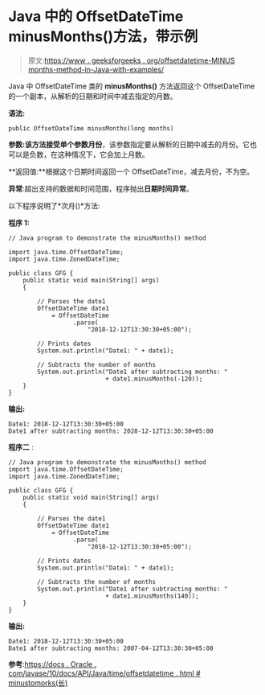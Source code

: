 # Java 中的 OffsetDateTime minusMonths()方法，带示例

> 原文:[https://www . geeksforgeeks . org/offsetdatetime-MINUS months-method-in-Java-with-examples/](https://www.geeksforgeeks.org/offsetdatetime-minusmonths-method-in-java-with-examples/)

Java 中 OffsetDateTime 类的 **minusMonths()** 方法返回这个 OffsetDateTime 的一个副本，从解析的日期和时间中减去指定的月数。

**语法:**

```
public OffsetDateTime minusMonths(long months)
```

**参数:**该方法接受单个参数**月份**，该参数指定要从解析的日期中减去的月份。它也可以是负数，在这种情况下，它会加上月数。

**返回值:**根据这个日期时间返回一个 OffsetDateTime，减去月份，不为空。

**异常**:超出支持的数据和时间范围，程序抛出**日期时间异常**。

以下程序说明了*次月()*方法:

**程序 1:**

```
// Java program to demonstrate the minusMonths() method

import java.time.OffsetDateTime;
import java.time.ZonedDateTime;

public class GFG {
    public static void main(String[] args)
    {

        // Parses the date1
        OffsetDateTime date1
            = OffsetDateTime
                  .parse(
                      "2018-12-12T13:30:30+05:00");

        // Prints dates
        System.out.println("Date1: " + date1);

        // Subtracts the number of months
        System.out.println("Date1 after subtracting months: "
                           + date1.minusMonths(-120));
    }
}
```

**输出:**

```
Date1: 2018-12-12T13:30:30+05:00
Date1 after subtracting months: 2028-12-12T13:30:30+05:00

```

**程序二** :

```
// Java program to demonstrate the minusMonths() method
import java.time.OffsetDateTime;
import java.time.ZonedDateTime;

public class GFG {
    public static void main(String[] args)
    {

        // Parses the date1
        OffsetDateTime date1
            = OffsetDateTime
                  .parse(
                      "2018-12-12T13:30:30+05:00");

        // Prints dates
        System.out.println("Date1: " + date1);

        // Subtracts the number of months
        System.out.println("Date1 after subtracting months: "
                           + date1.minusMonths(140));
    }
}
```

**输出:**

```
Date1: 2018-12-12T13:30:30+05:00
Date1 after subtracting months: 2007-04-12T13:30:30+05:00

```

**参考**:[https://docs . Oracle . com/javase/10/docs/API/Java/time/offsetdatetime . html # minustomorks(长)](https://docs.oracle.com/javase/10/docs/api/java/time/OffsetDateTime.html#minusMonths(long))